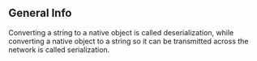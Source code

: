 ## General Info

Converting a string to a native object is called deserialization, while converting a native object to a string so it can be transmitted across the network is called serialization.
